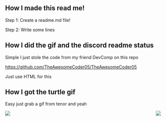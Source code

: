 ## How I made this read me!

Step 1: Create a readme.md file!

Step 2: Write some lines

## How I did the gif and the discord readme status

Simple I just stole the code from my friend DevComp on this repo

https://github.com/TheAwesomeCoder05/TheAwesomeCoder05

Just use HTML for this

## How I got the turtle gif

Easy just grab a gif from tenor and yeah

<a href="https://discord.com/users/709236892687794216">
  <img src="https://lanyard-profile-readme.vercel.app/api/709236892687794216?hideTimestamp=false&idleMessage=smh" align="right" />
</a>

  <img src="https://cdn.discordapp.com/attachments/909704592047079464/916275992388063282/turtle-turtleday.gif" align="left" />
</a>

